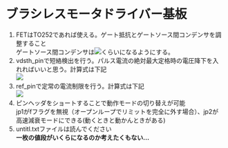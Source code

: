# ブラシレスモータドライバー基板<br>
1. FETはTO252であれば使える。ゲート抵抗とゲートソース間コンデンサを調整すること<br>
ゲートソース間コンデンサは<img src = "https://latex.codecogs.com/gif.latex?\frac{C_{dg}}{C_{gs}}=0.5">くらいになるようにする。<br>
2. vdsth_pinで短絡検出を行う。パルス電流の絶対最大定格時の電圧降下を入れればいいと思う。計算式は下記 <br>
<img src = "https://latex.codecogs.com/gif.latex?V_{cc}\times\frac{R_1}{R_1&plus;R_2}=V_{ds(max)}"><br>
3. ref_pinで定常の電流制限を行う。計算式は下記 <br>
<img src = "https://latex.codecogs.com/gif.latex?\frac{5&space;\times&space;R1}{R1&plus;R2}&space;=&space;19&space;\times&space;R_{shunt}&space;\times&space;I_{max}"><br>
4. ピンヘッダをショートすることで動作モードの切り替えが可能<br>
jp1がfフラグを無視（オープンループでリミットを完全に外す場合）、jp2が高速減衰モードにできる(動くときと動かんときがある)<br>
5. untitl.txtファイルは読んでください<br>
<b>一枚の値段がいくらになるのか考えたくもない...</b>
